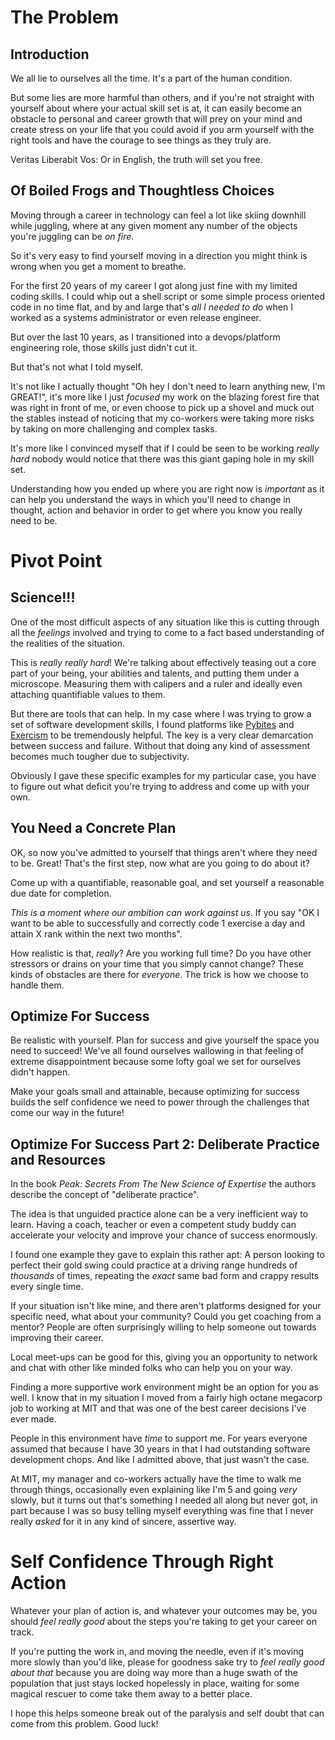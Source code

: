 <!--
.. title: Hacking The Wetware 3: Veritas Liberabit Vos
.. slug: veritas-liberabit-vos-the-truth-will-set-you-free
.. date: 2024-09-28 20:33:02 UTC-04:00
.. tags: 
.. category: 
.. link: 
.. description: 
.. type: text
-->

# The Problem

## Introduction

We all lie to ourselves all the time. It's a part of the human condition.

But some lies are more harmful than others, and if you're not straight with
yourself about where your actual skill set is at, it can easily become an
obstacle to personal and career growth that will prey on your mind and create
stress on your life that you could avoid if you arm yourself with the right
tools and have the courage to see things as they truly are.

Veritas Liberabit Vos: Or in English, the truth will set you free.

## Of Boiled Frogs and Thoughtless Choices

Moving through a career in technology can feel a lot like skiing downhill while
juggling, where at any given moment any number of the objects you're juggling
can be *on fire*.

So it's very easy to find yourself moving in a direction you might think is
wrong when you get a moment to breathe.

For the first 20 years of my career I got along just fine with my limited coding
skills. I could whip out a shell script or some simple process oriented code in
no time flat, and by and large that's *all I needed to do* when I worked as a
systems administrator or even release engineer.

But over the last 10 years, as I transitioned into a devops/platform engineering
role, those skills just didn't cut it.

But that's not what I told myself.

It's not like I actually thought "Oh hey I don't need to learn anything new, I'm
GREAT!", it's more like I just *focused* my work on the blazing forest fire that
was right in front of me, or even choose to pick up a shovel and muck out the
stables instead of noticing that my co-workers were taking more risks by taking
on more challenging and complex tasks.

It's more like I convinced myself that if I could be seen to be working *really
hard* nobody would notice that there was this giant gaping hole in my skill set.

Understanding how you ended up where you are right now is *important* as it can
help you understand the ways in which you'll need to change in thought, action
and behavior in order to get where you know you really need to be.

# Pivot Point

## Science!!!

One of the most difficult aspects of any situation like this is cutting through
all the *feelings* involved and trying to come to a fact based understanding of
the realities of the situation.

This is *really really hard*! We're talking about effectively teasing out a core
part of your being, your abilities and talents, and putting them under a
microscope. Measuring them with calipers and a ruler and ideally even attaching
quantifiable values to them.

But there are tools that can help. In my case where I was trying to grow a set
of software development skills, I found platforms like
[Pybites](https://pybit.es/) and [Exercism](https://exercism.org/) to be
tremendously helpful. The key is a very clear demarcation between success and
failure. Without that doing any kind of assessment becomes much tougher due to
subjectivity.

Obviously I gave these specific examples for my particular case, you have to
figure out what deficit you're trying to address and come up with your own.

## You Need a Concrete Plan

OK, so now you've admitted to yourself that things aren't where they need to be.
Great! That's the first step, now what are you going to do about it?

Come up with a quantifiable, reasonable goal, and set yourself a reasonable due
date for completion.

_This is a moment where our ambition can work against us_. If you say "OK I want
to be able to successfully and correctly code 1 exercise a day and attain X rank
within the next two months".

How realistic is that, *really*? Are you working full time? Do you have other
stressors or drains on your time that you simply cannot change? These kinds of
obstacles are there for *everyone*. The trick is how we choose to handle them.

## Optimize For Success

Be realistic with yourself. Plan for success and give yourself the space you
need to succeed! We've all found ourselves wallowing in that feeling of extreme
disappointment because some lofty goal we set for ourselves didn't happen.

Make your goals small and attainable, because optimizing for success builds the
self confidence we need to power through the challenges that come our way in the
future!

## Optimize For Success Part 2: Deliberate Practice and Resources

In the book _Peak: Secrets From The New Science of Expertise_ the authors
describe the concept of "deliberate practice".

The idea is that unguided practice alone can be a very inefficient way to
learn. Having a coach, teacher or even a competent study buddy can accelerate your
velocity and improve your chance of success enormously.

I found one example they gave to explain this rather apt: A person looking to
perfect their gold swing could practice at a driving range hundreds of
*thousands* of times, repeating the *exact* same bad form and crappy results
every single time.

If your situation isn't like mine, and there aren't platforms designed for your
specific need, what about your community? Could you get coaching from a mentor?
People are often surprisingly willing to help someone out towards improving
their career.

Local meet-ups can be good for this, giving you an opportunity to network and
chat with other like minded folks who can help you on your way.

Finding a more supportive work environment might be an option for you as well. I
know that in my situation I moved from a fairly high octane megacorp job to
working at MIT and that was one of the best career decisions I've ever made.

People in this environment have *time* to support me. For years everyone assumed
that because I have 30 years in that I had outstanding software development
chops. And like I admitted above, that just wasn't the case.

At MIT, my manager and co-workers actually have the time to walk me through
things, occasionally even explaining like I'm 5 and going *very* slowly, but it
turns out that's something I needed all along but never got, in part because I
was so busy telling myself everything was fine that I never really *asked* for
it in any kind of sincere, assertive way.

# Self Confidence Through Right Action

Whatever your plan of action is, and whatever your outcomes may be, you should
*feel really good* about the steps you're taking to get your career on track.

If you're putting the work in, and moving the needle, even if it's moving more
slowly than you'd like, please for goodness sake try to *feel really good about
that* because you are doing way more than a huge swath of the population that
just stays locked hopelessly in place, waiting for some magical rescuer to come
take them away to a better place.

I hope this helps someone break out of the paralysis and self doubt that can
come from this problem. Good luck!
